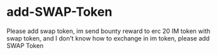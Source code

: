 # add-SWAP-Token
Please add swap token, im send bounty reward to erc 20 IM token with swap token, and I don't know how to exchange in im token, please add SWAP Token
